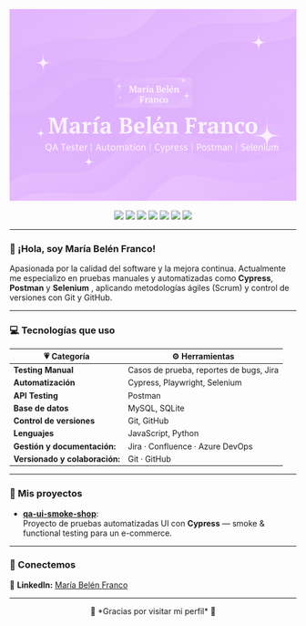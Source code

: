 <!-- 💜 Banner -->
<p align="center">
 <img src="https://github.com/mariabelenfranco1985/mariabelenfranco1985/blob/main/banner.png" alt="María Belén Franco Banner" width="800">

</p>

<!-- 💜 Herramientas y Tecnologías -->
<p align="center">
  <img src="https://img.shields.io/badge/CYPRESS-7b2cbf?style=for-the-badge&logo=cypress&logoColor=white" />
  <img src="https://img.shields.io/badge/POSTMAN-bb3ce6?style=for-the-badge&logo=postman&logoColor=white" />
  <img src="https://img.shields.io/badge/SELENIUM-8a33cc?style=for-the-badge&logo=selenium&logoColor=white" />
  <img src="https://img.shields.io/badge/JIRA-1a1a1a?style=for-the-badge&logo=jira&logoColor=white" />
  <img src="https://img.shields.io/badge/PYTHON-9b59b6?style=for-the-badge&logo=python&logoColor=white" />
  <img src="https://img.shields.io/badge/MYSQL-2b2b2b?style=for-the-badge&logo=mysql&logoColor=white" />
  <img src="https://img.shields.io/badge/GITHUB-000000?style=for-the-badge&logo=github&logoColor=white" />
</p>

---

### 🌸 ¡Hola, soy María Belén Franco!
Apasionada por la calidad del software y la mejora continua.
Actualmente me especializo en pruebas manuales y automatizadas como **Cypress**, **Postman** y **Selenium** , aplicando metodologías ágiles (Scrum) y control de versiones con Git y GitHub.

---

### 💻 Tecnologías que uso

| 💗 **Categoría** | ⚙️ **Herramientas** |
|------------------|----------------------|
| **Testing Manual** | Casos de prueba, reportes de bugs, Jira |
| **Automatización** | Cypress, Playwright, Selenium | katalon | JMeter |
| **API Testing** | Postman |
| **Base de datos** | MySQL, SQLite |
| **Control de versiones** | Git, GitHub |
| **Lenguajes** | JavaScript, Python |
| **Gestión y documentación:**| Jira · Confluence · Azure DevOps |
|**Versionado y colaboración:** |Git · GitHub  


---

### 📂 Mis proyectos

- [**qa-ui-smoke-shop**](https://github.com/mariabelenfranco1985/qa-ui-smoke-shop):  
  Proyecto de pruebas automatizadas UI con **Cypress** — smoke & functional testing para un e-commerce.

---

### 💌 Conectemos


💼 **LinkedIn:** [María Belén Franco](https://www.linkedin.com/in/maria-belen-franco-396aab374/)

---

<p align="center">
  🌟 *Gracias por visitar mi perfil* 🌟
</p>
